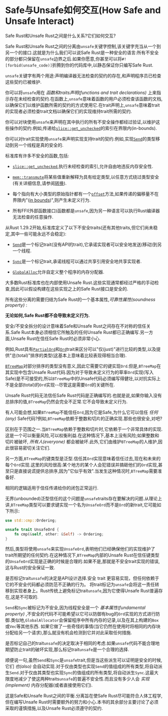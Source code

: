 # Safe与Unsafe如何交互(How Safe and Unsafe Interact)

Safe Rust和Unsafe Rust之间是什么关系?它们如何交互?

Safe Rust和Unsafe Rust之间的分离由`unsafe`关键字控制,该关键字充当从一个到另一个的接口.这就是为什么我们可以说Safe Rust是一种安全的语言:所有不安全的部分都只保留在`unsafe`边界之后.如果你愿意,你甚至可以将`#![forbid(unsafe_code)]`折腾到你的代码库中,以静态保证你只编写Safe Rust.

`unsafe`关键字有两个用途:声明编译器无法检查的契约的存在,和声明程序员已检查这些契约已被维护.

你可以将`unsafe`用在 *函数和traits声明(functions and trait declarations)* 上来指示存在未经检查的契约.在函数上,`unsafe`意味着函数的用户必须检查该函数的文档,以确保它们以维护函数所需的契约的方式使用它.在trait声明上,`unsafe`意味着trait的实现者必须检查trait文档以确保它们的实现维持trait所需的契约.

你可以对块使用`unsafe`来声明在其中执行的所有不安全操作都经过验证,以维护这些操作的契约.例如,传递给[`slice::get_unchecked`](../std/primitive.slice.html#method.get_unchecked)的索引在界限内(in-bounds).

你可以对trait实现使用`unsafe`来声明实现支持trait的契约.例如,实现[`Send`](https://github.com/rust-lang-nursery/nomicon/blob/master/std/marker/trait.Send.html)的类型移动到另一个线程是真的安全的.

标准库有许多不安全的函数,包括:

- [`slice::get_unchecked`](../std/primitive.slice.html#method.get_unchecked),执行未经检查的索引,允许自由地违反内存安全性.

- [`mem::transmute`](../std/mem/fn.transmute.html)将某些值重新解释为具有给定类型,以任意方式绕过类型安全(有关详细信息,请参阅[转换](https://github.com/rust-lang-nursery/nomicon/blob/master/src/conversions.html)).

- 每个指向有大小类型的原始指针都有一个[`offset`](../std/primitive.pointer.html#method.offset)方法,如果传递的偏移量不在界限内"([in bounds](https://github.com/rust-lang-nursery/nomicon/blob/master/std/primitive.pointer.html#method.offset))",则产生未定义行为.

- 所有FFI(外部函数接口)函数都是`unsafe`,因为另一种语言可以执行Rust编译器无法检查的任意操作.

从Rust 1.29.2开始,标准库定义了以下不安全traits(还有其他traits,但它们尚未稳定,其中一些可能永远不会稳定):

- [`Send`](https://github.com/rust-lang-nursery/nomicon/blob/master/std/marker/trait.Send.html)是一个标记trait(没有API的trait),它承诺实现者可以安全地发送(移动)到另一个线程.

- [`Sync`](https://github.com/rust-lang-nursery/nomicon/blob/master/std/marker/trait.Sync.html)是一个标记trait,承诺线程可以通过共享引用安全地共享实现者.

- [`GlobalAlloc`](https://github.com/rust-lang-nursery/nomicon/blob/master/std/alloc/trait.GlobalAlloc.html)允许自定义整个程序的内存分配器.

大多数Rust标准库也在内部使用Unsafe Rust.这些实现通常都经过严格的手动检查,因此可以假设构建在这些实现之上的Safe Rust接口是安全的.

所有这些分离的需要归结为Safe Rust的一个基本属性,*可靠性属性(soundness property)* :

**无论如何,Safe Rust都不会导致未定义行为.**

安全/不安全拆分的设计意味着Safe和Unsafe Rust之间存在不对称的信任关系.Safe Rust本身必须相信它所触及的任何Unsafe Rust都已正确编写.另一方面,Unsafe Rust在信任Safe Rust时必须非常小心.

例如,Rust具有[`PartialOrd`](../std/cmp/trait.PartialOrd.html)和[`Ord`](../std/cmp/trait.Ord.html)trait来区分可以"仅(just)"进行比较的类型,以及提供"总(total)"排序的类型(这基本上意味着比较表现得相当合理).

[`BTreeMap`](../std/collections/struct.BTreeMap.html)对部分排序的类型没有意义,因此它需要它的键实现`Ord`.但是,`BTreeMap`在其实现中包含Unsafe Rust代码.因为对于导致未定义行为的草率`Ord`实现(写入Safe)是不可接受的,所以`BTreeMap`中的Unsafe代码必须编写得健壮,以对抗实际上不是全部(total)的`Ord`实现--尽管这是需要`Ord`的关键所在.

Unsafe Rust代码无法信任Safe Rust代码是正确编写的.也就是说,如果你输入没有总排序的值,`BTreeMap`仍然会完全不正常.它不会导致未定义行为.

有人可能会想,如果`BTreeMap`不能信任`Ord`,因为它是Safe,为什么它可以信任 *任何(any)* Safe代码?例如,`BTreeMap`依赖于整数和切片的正确实现.那些也很安全,对吧?

区别在于范围之一.当`BTreeMap`依赖于整数和切片时,它依赖于一个非常具体的实现.这是一个可以衡量风险,可以权衡利益.在这种情况下,基本上没有风险;如果整数和切片被破坏, *所有人(everyone)* 都会被破坏.此外,它们由维护`BTreeMap`的人维护,因此很容易密切关注它们.

另一方面,`BTreeMap`的键类型是泛型.信任其`Ord`实现意味着信任过去,现在和未来的每个`Ord`实现.这里的风险很高:某个地方的某个人会犯错误并搞砸他们的`Ord`实现,甚至只是直接说谎提供总排序,因为"它似乎有效".当发生这种情况时,`BTreeMap`需要准备好.

相同的逻辑适用于信任传递给你的闭包正常运行.

无界(unbounded)泛型信任的这个问题是`unsafe`traits存在要解决的问题.从理论上讲,`BTreeMap`类型可以要求键实现一个名为`UnsafeOrd`而不是`Ord`的新trait,它可能如下所示:

```Rust
use std::cmp::Ordering;

unsafe trait UnsafeOrd {
    fn cmp(&self, other: &Self) -> Ordering;
}
```

然后,类型将使用`unsafe`来实现`UnsafeOrd`,表明他们已经确保他们的实现维护了trait所期望的任何契约.在这种情况下,`BTreeMap`内部的Unsafe Rust在信任键类型的`UnsafeOrd`实现是正确的时候是合理的.如果不是,那就是不安全trait实现的错误,这与Rust的安全保证一致.

是否标记trait`unsafe`的决定是API设计选择.安全 trait 更容易实现，但任何依赖于它的不安全代码都必须防范不正确的行为。 将trait标记为`unsafe`会将这一责任转移到实现者身上。Rust传统上避免标记trait`unsafe`,因为它使得Unsafe Rust普遍存在,这是不可取的.

`Send`和`Sync`被标记为不安全,因为线程安全是一个 *基本属性(fundamental property)* ,不安全的代码不可能希望以它可以防御有bug的`Ord`实现的方式进行防御.类似地,`GlobalAllocator`会保留程序中所有内存的记录,以及在其上构建的`Box`或`Vec`等其他东西. 如果它做了一些奇怪的事情(当它仍然在使用时将相同的内存块分配给另一个请求),那么就没有机会检测到它并对此采取任何措施.

是否标记自己的trait`unsafe`的决定取决于相同的考虑.如果`unsafe`代码不能合理地期望防止trait的破坏实现,那么标记trait`unsafe`是一个合理的选择.

顺便说一句,虽然`Send`和`Sync`是`unsafe`trait,但是当这些派生可以证明是安全的时候,它们 *也(also)* 会自动实现.对于仅由类型也实现`Send`的值组成的所有类型,将自动派生`Send`.对于仅由其类型也实现`Sync`的值组成的所有类型,将自动派生`Sync`.这最大限度地减少了使这两种traits`unsafe`的普遍不安全性.而且没有多少人会 *实现(implement)* 内存分配器(或者直接使用它们).

这是Safe和Unsafe Rust之间的平衡.分离旨在使Safe Rust尽可能符合人体工程学,但在编写Unsafe Rust时需要额外的努力和小心.本书的其余部分主要讨论了必须采取的谨慎措施,以及Unsafe Rust必须遵守的契约.
